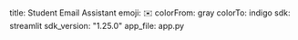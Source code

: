 title: Student Email Assistant
emoji: ✉️
colorFrom: gray
colorTo: indigo
sdk: streamlit
sdk_version: "1.25.0"
app_file: app.py